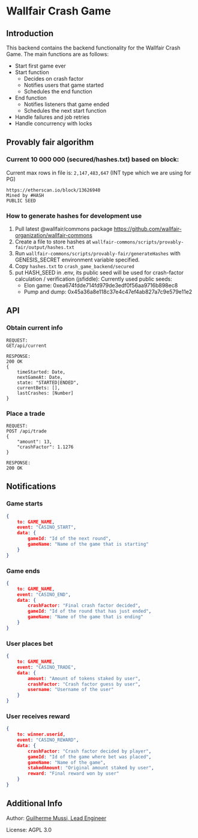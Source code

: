 # Wallfair Crash Game

## Introduction

This backend contains the backend functionality for the Wallfair Crash Game.
The main functions are as follows:
 - Start first game ever
 - Start function
    - Decides on crash factor
    - Notifies users that game started
    - Schedules the end function
 - End function
    - Notifies listeners that game ended
    - Schedules the next start function
 - Handle failures and job retries
 - Handle concurrency with locks

## Provably fair algorithm

### Current 10 000 000 (secured/hashes.txt) based on block:
Current max rows in file is: `2,147,483,647` (INT type which we are using for PG)
```
https://etherscan.io/block/13626940
Mined by #HASH
PUBLIC SEED
```

### How to generate hashes for development use
1. Pull latest @wallfair/commons package https://github.com/wallfair-organization/wallfair-commons
2. Create a file to store hashes at `wallfair-commons/scripts/provably-fair/output/hashes.txt`
3. Run `wallfair-commons/scripts/provably-fair/generateHashes` with GENESIS_SECRET environment variable specified.
4. Copy `hashes.txt` to `crash_game_backend/secured`
5. put HASH_SEED in .env, its public seed will be used for crash-factor calculation / verification (jsfiddle):
   Currently used public seeds:
      - Elon game: 0xea674fdde714fd979de3edf0f56aa9716b898ec8
      - Pump and dump: 0x45a36a8e118c37e4c47ef4ab827a7c9e579e11e2

## API

### Obtain current info

```
REQUEST:
GET/api/current

RESPONSE:
200 OK
{
    timeStarted: Date,
    nextGameAt: Date,
    state: "STARTED|ENDED",
    currentBets: [],
    lastCrashes: [Number]
}
```

### Place a trade

```
REQUEST:
POST /api/trade
{
    "amount": 13,
    "crashFactor": 1.1276
}

RESPONSE:
200 OK
```

## Notifications

### Game starts

```json
{
    to: GAME_NAME,
    event: "CASINO_START",
    data: {
        gameId: "Id of the next round",
        gameName: "Name of the game that is starting"
    }
}
```

### Game ends

```json
{
    to: GAME_NAME,
    event: "CASINO_END",
    data: {
        crashFactor: "Final crash factor decided",
        gameId: "Id of the round that has just ended",
        gameName: "Name of the game that is ending"
    }
}
```

### User places bet

```json
{
    to: GAME_NAME,
    event: "CASINO_TRADE",
    data: {
        amount: "Amount of tokens staked by user",
        crashFactor: "Crash factor guess by user",
        username: "Username of the user"
    }
}
```

### User receives reward

```json
{
    to: winner.userid,
    event: "CASINO_REWARD",
    data: {
        crashFactor: "Crash factor decided by player",
        gameId: "Id of the game where bet was placed",
        gameName: "Name of the game",
        stakedAmount: "Original amount staked by user",
        reward: "Final reward won by user"
    }
}
```

## Additional Info

Author: [Guilherme Mussi, Lead Engineer](https://github.com/gmussi/)

License: AGPL 3.0

